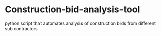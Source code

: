 # Construction-bid-analysis-tool
python script that automates analysis of construction bids from different sub contractors
